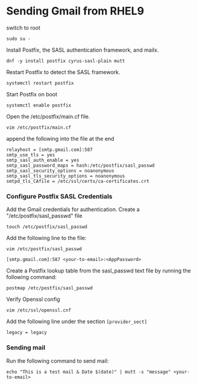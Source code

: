 # Sending Gmail from RHEL9

switch to root 
```
sudo su -
```

Install Postfix, the SASL authentication framework, and mailx.
 ```
dnf -y install postfix cyrus-sasl-plain mutt
 ```

Restart Postfix to detect the SASL framework.
```
systemctl restart postfix 
```

Start Postfix on boot
```
systemctl enable postfix 
```

Open the /etc/postfix/main.cf file.
```
vim /etc/postfix/main.cf 
```

append the following into the file at the end
```
relayhost = [smtp.gmail.com]:587
smtp_use_tls = yes
smtp_sasl_auth_enable = yes
smtp_sasl_password_maps = hash:/etc/postfix/sasl_passwd
smtp_sasl_security_options = noanonymous
smtp_sasl_tls_security_options = noanonymous
smtpd_tls_CAfile = /etc/ssl/certs/ca-certificates.crt
```
 
### Configure Postfix SASL Credentials

Add the Gmail credentials for authentication. Create a "/etc/postfix/sasl_passwd" file
```
touch /etc/postfix/sasl_passwd  
```

Add the following line to the file:
```
vim /etc/postfix/sasl_passwd
```

```
[smtp.gmail.com]:587 <your-to-email>:<AppPassword>
 ```

Create a Postfix lookup table from the sasl_passwd text file by running the following command:
```
postmap /etc/postfix/sasl_passwd 
```

Verify Openssl config
```
vim /etc/ssl/openssl.cnf
```

Add the following line under the section `[provider_sect]`
```
legacy = legacy
```
### Sending mail 

Run the following command to send mail:
```
echo "This is a test mail & Date $(date)" | mutt -s "message" <your-to-email>
```